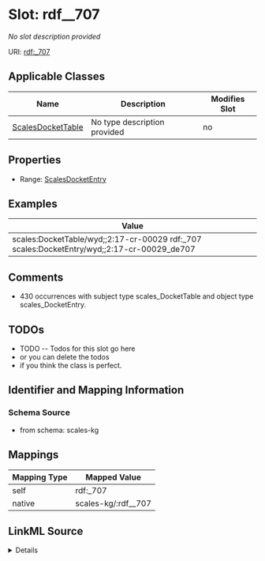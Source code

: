 

# Slot: rdf__707


_No slot description provided_





URI: [rdf:_707](http://www.w3.org/1999/02/22-rdf-syntax-ns#_707)



<!-- no inheritance hierarchy -->





## Applicable Classes

| Name | Description | Modifies Slot |
| --- | --- | --- |
| [ScalesDocketTable](../classes/ScalesDocketTable.md) | No type description provided |  no  |







## Properties

* Range: [ScalesDocketEntry](../classes/ScalesDocketEntry.md)






## Examples

| Value |
| --- |
| scales:DocketTable/wyd;;2:17-cr-00029 rdf:_707 scales:DocketEntry/wyd;;2:17-cr-00029_de707 |

## Comments

* 430 occurrences with subject type scales_DocketTable and object type scales_DocketEntry.

## TODOs

* TODO -- Todos for this slot go here
* or you can delete the todos
* if you think the class is perfect.

## Identifier and Mapping Information







### Schema Source


* from schema: scales-kg




## Mappings

| Mapping Type | Mapped Value |
| ---  | ---  |
| self | rdf:_707 |
| native | scales-kg/:rdf__707 |




## LinkML Source

<details>
```yaml
name: rdf__707
description: No slot description provided
todos:
- TODO -- Todos for this slot go here
- or you can delete the todos
- if you think the class is perfect.
comments:
- 430 occurrences with subject type scales_DocketTable and object type scales_DocketEntry.
examples:
- value: scales:DocketTable/wyd;;2:17-cr-00029 rdf:_707 scales:DocketEntry/wyd;;2:17-cr-00029_de707
from_schema: scales-kg
rank: 1000
slot_uri: rdf:_707
alias: rdf__707
domain_of:
- scales_DocketTable
range: scales_DocketEntry

```
</details>